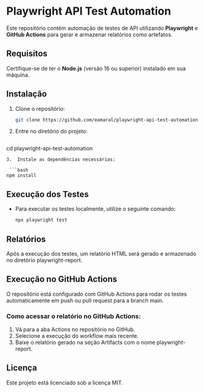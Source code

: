# Playwright API Test Automation

Este repositório contém automação de testes de API utilizando **Playwright** e **GitHub Actions** para gerar e armazenar relatórios como artefatos.

## Requisitos

Certifique-se de ter o **Node.js** (versão 16 ou superior) instalado em sua máquina.

## Instalação

1. Clone o repositório:

    ```bash
    git clone https://github.com/eamaral/playwright-api-test-automation.git
   ```
   
2.	Entre no diretório do projeto:

    ```bash
   cd playwright-api-test-automation
   ```
3.	Instale as dependências necessárias:

    ```bash
   npm install
   ```
## Execução dos Testes

- Para executar os testes localmente, utilize o seguinte comando:

    ```bash
   npx playwright test
   ```
   
## Relatórios

Após a execução dos testes, um relatório HTML será gerado e armazenado no diretório playwright-report.

## Execução no GitHub Actions

O repositório está configurado com GitHub Actions para rodar os testes automaticamente em push ou pull request para a branch main.

### Como acessar o relatório no GitHub Actions:

1.	Vá para a aba Actions no repositório no GitHub.
2.	Selecione a execução do workflow mais recente.
3.	Baixe o relatório gerado na seção Artifacts com o nome playwright-report.

## Licença

Este projeto está licenciado sob a licença MIT.